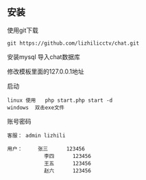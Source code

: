 ## 安装

使用git下载

~~~
git https://github.com/lizhilicctv/chat.git
~~~


安装mysql 导入chat数据库


修改模板里面的127.0.0.1地址


启动

~~~
linux 使用   php start.php start -d
windows  双击exe文件
~~~

账号密码

~~~
客服： admin lizhili

用户： 	张三		123456
			李四		123456
			王五		123456
			赵六		123456
~~~